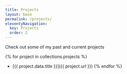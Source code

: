```yaml
---
title: Projects
layout: base
permalink: /projects/
eleventyNavigation:
  key: Projects
  order: 2
---
```


Check out some of my past and current projects

{% for project in collections.projects %}
- [{{ project.data.title }}]({{ project.url }})
{% endfor %}
